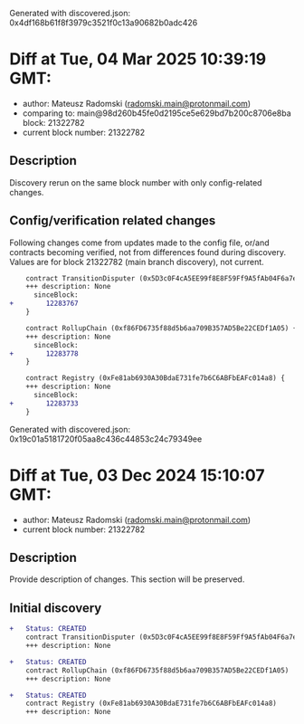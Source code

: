 Generated with discovered.json: 0x4df168b61f8f3979c3521f0c13a90682b0adc426

# Diff at Tue, 04 Mar 2025 10:39:19 GMT:

- author: Mateusz Radomski (<radomski.main@protonmail.com>)
- comparing to: main@98d260b45fe0d2195ce5e629bd7b200c8706e8ba block: 21322782
- current block number: 21322782

## Description

Discovery rerun on the same block number with only config-related changes.

## Config/verification related changes

Following changes come from updates made to the config file,
or/and contracts becoming verified, not from differences found during
discovery. Values are for block 21322782 (main branch discovery), not current.

```diff
    contract TransitionDisputer (0x5D3c0F4cA5EE99f8E8F59Ff9A5fAb04F6a7e007f) {
    +++ description: None
      sinceBlock:
+        12283767
    }
```

```diff
    contract RollupChain (0xf86FD6735f88d5b6aa709B357AD5Be22CEDf1A05) {
    +++ description: None
      sinceBlock:
+        12283778
    }
```

```diff
    contract Registry (0xFe81ab6930A30BdaE731fe7b6C6ABFbEAFc014a8) {
    +++ description: None
      sinceBlock:
+        12283733
    }
```

Generated with discovered.json: 0x19c01a5181720f05aa8c436c44853c24c79349ee

# Diff at Tue, 03 Dec 2024 15:10:07 GMT:

- author: Mateusz Radomski (<radomski.main@protonmail.com>)
- current block number: 21322782

## Description

Provide description of changes. This section will be preserved.

## Initial discovery

```diff
+   Status: CREATED
    contract TransitionDisputer (0x5D3c0F4cA5EE99f8E8F59Ff9A5fAb04F6a7e007f)
    +++ description: None
```

```diff
+   Status: CREATED
    contract RollupChain (0xf86FD6735f88d5b6aa709B357AD5Be22CEDf1A05)
    +++ description: None
```

```diff
+   Status: CREATED
    contract Registry (0xFe81ab6930A30BdaE731fe7b6C6ABFbEAFc014a8)
    +++ description: None
```
